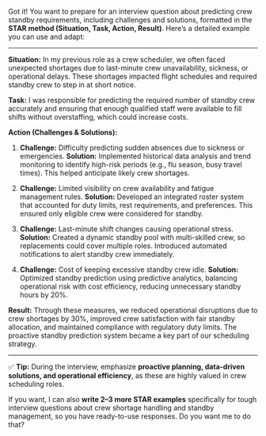 Got it! You want to prepare for an interview question about predicting crew standby requirements, including challenges and solutions, formatted in the **STAR method (Situation, Task, Action, Result)**. Here’s a detailed example you can use and adapt:

---

**Situation:**
In my previous role as a crew scheduler, we often faced unexpected shortages due to last-minute crew unavailability, sickness, or operational delays. These shortages impacted flight schedules and required standby crew to step in at short notice.

**Task:**
I was responsible for predicting the required number of standby crew accurately and ensuring that enough qualified staff were available to fill shifts without overstaffing, which could increase costs.

**Action (Challenges & Solutions):**

1. **Challenge:** Difficulty predicting sudden absences due to sickness or emergencies.
   **Solution:** Implemented historical data analysis and trend monitoring to identify high-risk periods (e.g., flu season, busy travel times). This helped anticipate likely crew shortages.

2. **Challenge:** Limited visibility on crew availability and fatigue management rules.
   **Solution:** Developed an integrated roster system that accounted for duty limits, rest requirements, and preferences. This ensured only eligible crew were considered for standby.

3. **Challenge:** Last-minute shift changes causing operational stress.
   **Solution:** Created a dynamic standby pool with multi-skilled crew, so replacements could cover multiple roles. Introduced automated notifications to alert standby crew immediately.

4. **Challenge:** Cost of keeping excessive standby crew idle.
   **Solution:** Optimized standby prediction using predictive analytics, balancing operational risk with cost efficiency, reducing unnecessary standby hours by 20%.

**Result:**
Through these measures, we reduced operational disruptions due to crew shortages by 30%, improved crew satisfaction with fair standby allocation, and maintained compliance with regulatory duty limits. The proactive standby prediction system became a key part of our scheduling strategy.

---

✅ **Tip:** During the interview, emphasize **proactive planning, data-driven solutions, and operational efficiency**, as these are highly valued in crew scheduling roles.

If you want, I can also **write 2–3 more STAR examples** specifically for tough interview questions about crew shortage handling and standby management, so you have ready-to-use responses. Do you want me to do that?
